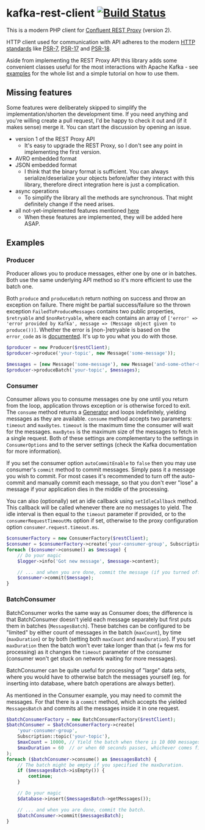 kafka-rest-client [![Build Status](https://travis-ci.com/grongor/php-kafka-rest-client.svg?branch=master)](https://travis-ci.com/grongor/php-kafka-rest-client)
=================

This is a modern PHP client for [Confluent REST Proxy](https://docs.confluent.io/current/kafka-rest/) (version 2).

HTTP client used for communication with API adheres to the modern [HTTP standards](http://php-http.org) like
[PSR-7](https://www.php-fig.org/psr/psr-7/), [PSR-17](https://www.php-fig.org/psr/psr-17/)
and [PSR-18](https://www.php-fig.org/psr/psr-18/).

Aside from implementing the REST Proxy API this library adds some convenient classes useful for the most interactions
with Apache Kafka - see [examples](#Examples) for the whole list and a simple tutorial on how to use them.

Missing features
----------------

Some features were deliberately skipped to simplify the implementation/shorten the development time.
If you need anything and you're willing create a pull request, I'd be happy to check it out
and (if it makes sense) merge it. You can start the discussion by opening an issue.

- version 1 of the REST Proxy API
  - It's easy to upgrade the REST Proxy, so I don't see any point in implementing the first version.
- AVRO embedded format
- JSON embedded format
  - I think that the binary format is sufficient. You can always serialize/deserialize your objects before/after
  they interact with this library, therefore direct integration here is just a complication.
- async operations
  - To simplify the library all the methods are synchronous. That might definitely change if the need arises.
- all not-yet-implemented features mentioned [here](https://docs.confluent.io/current/kafka-rest/#features)
  - When these features are implemented, they will be added here ASAP.

Examples
--------

### Producer

Producer allows you to produce messages, either one by one or in batches. Both use the same underlying API method
so it's more efficient to use the batch one.

Both `produce` and `produceBatch` return nothing on success and throw an exception on failure.
There might be partial success/failure so the thrown exception `FailedToProduceMessages` contains two public properties,
`$retryable` and `$nonRetryable`, where each contains an array of
`['error' => 'error provided by Kafka', message => (Message object given to produce())]`.
Whether the error is [non-]retryable is based on the `error_code` as is
[documented](https://docs.confluent.io/current/kafka-rest/api.html#post--topics-(string-topic_name)).
It's up to you what you do with those.

```php
$producer = new Producer($restClient);
$producer->produce('your-topic', new Message('some-message'));

$messages = [new Message('some-message'), new Message('and-some-other-message')];
$producer->produceBatch('your-topic', $messages);
```

### Consumer

Consumer allows you to consume messages one by one until you return from the loop, application throws exception
or is otherwise forced to exit.
The `consume` method returns a [Generator](https://www.php.net/manual/en/class.generator.php) and loops indefinitely,
yielding messages as they are available. `consume` method accepts two parameters: `timeout` and `maxBytes`.
`timeout` is the maximum time the consumer will wait for the messages. `maxBytes` is the maximum size of the messages
to fetch in a single request. Both of these settings are complementary to the settings in `ConsumerOptions` and to the
server settings (check the Kafka documentation for more information).

If you set the consumer option `autoCommitEnable` to `false` then you may use consumer's `commit` method to commit
messages. Simply pass it a message you wish to commit. For most cases it's recommended to turn off the auto-commit
and manually commit each message, so that you don't ever "lose" a message if your application dies
in the middle of the processing.

You can also (optionally) set an idle callback using `setIdleCallback` method. This callback will be called whenever
there are no messages to yield. The idle interval is then equal to the `timeout` parameter if provided, or to the
`consumerRequestTimeoutMs` option if set, otherwise to the proxy configuration option `consumer.request.timeout.ms`.

```php
$consumerFactory = new ConsumerFactory($restClient);
$consumer = $consumerFactory->create('your-consumer-group', Subscription::topic('your-topic'));
foreach ($consumer->consume() as $message) {
    // Do your magic
    $logger->info('Got new message', $message->content);

    // ... and when you are done, commit the message (if you turned off auto-committing).
    $consumer->commit($message);
}
```

### BatchConsumer

BatchConsumer works the same way as Consumer does; the difference is that BatchConsumer doesn't yield each message
separately but first puts them in batches (`MessagesBatch`). These batches can be configured to be "limited" by either
count of messages in the batch (`maxCount`), by time (`maxDuration`) or by both (setting both `maxCount` and
`maxDuration`). If you set `maxDuration` then the batch won't ever take longer than that (+ few ms for processing) as
it changes the `timeout` parameter of the consumer (consumer won't get stuck on network waiting for more messages).

BatchConsumer can be quite useful for processing of "large" data sets, where you would have to otherwise batch
the messages yourself (eg. for inserting into database, where batch operations are always better).

As mentioned in the Consumer example, you may need to commit the messages. For that there is a `commit` method,
which accepts the yielded `MessagesBatch` and commits all the messages inside it in one request.

```php
$batchConsumerFactory = new BatchConsumerFactory($restClient);
$batchConsumer = $batchConsumerFactory->create(
    'your-consumer-group',
    Subscription::topic('your-topic'),
    $maxCount = 10000, // Yield the batch when there is 10 000 messages in it
    $maxDuration = 60  // or when 60 seconds passes, whichever comes first.
);
foreach ($batchConsumer->consume() as $messagesBatch) {
    // The batch might be empty if you specified the maxDuration.
    if ($messagesBatch->isEmpty()) {
        continue;
    }

    // Do your magic
    $database->insert($messagesBatch->getMessages());

    // ... and when you are done, commit the batch.
    $batchConsumer->commit($messagesBatch);
}
```
